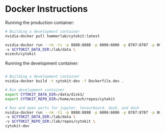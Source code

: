 # Docker Instructions


Running the production container:

```bash
# Building a development container
nvidia-docker pull hammerlab/cytokit:latest

nvidia-docker run --rm -ti -p 8888:8888 -p 6006:6006 -p 8787:8787 -p 8050:8050 \
-v $CYTOKIT_DATA_DIR:/lab/data \
eczech/cytokit
```

Running the development container:

```bash

# Building a development container
nvidia-docker build -t cytokit-dev -f Dockerfile.dev .

# Run development container
export CYTOKIT_DATA_DIR=/data/disk1/
export CYTOKIT_REPO_DIR=/home/eczech/repos/cytokit

# Run and open ports for jupyter, tensorboard, dask, and dash
nvidia-docker run --rm -ti -p 8888:8888 -p 6006:6006 -p 8787:8787 -p 8050:8050 \
-v $CYTOKIT_DATA_DIR:/lab/data \
-v $CYTOKIT_REPO_DIR:/lab/repos/cytokit \
cytokit-dev

```